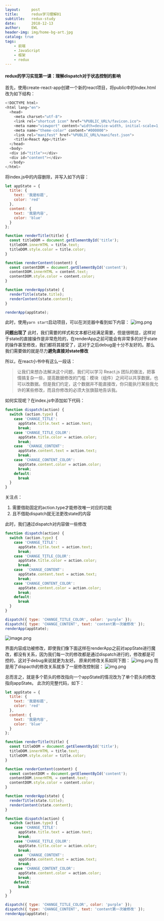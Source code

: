 ```yaml
---
layout:     post
title:      redux学习理解01
subtitle:   redux-study
date:       2018-12-13
author:     EWL
header-img: img/home-bg-art.jpg
catalog: true
tags:
    - 前端
    - JavaScript
    - 框架
    - redux
---
```


#### redux的学习实现第一课：理解dispatch对于状态控制的影响

首先，使用create-react-app创建一个新的react项目，将public中的Index.html改为如下结构：
```javascript
<!DOCTYPE html>
<html lang="en">
  <head>
    <meta charset="utf-8">
    <link rel="shortcut icon" href="%PUBLIC_URL%/favicon.ico">
    <meta name="viewport" content="width=device-width, initial-scale=1, shrink-to-fit=no">
    <meta name="theme-color" content="#000000">
    <link rel="manifest" href="%PUBLIC_URL%/manifest.json">
    <title>React App</title>
  </head>
  <body>
  <div id="title"></div>
  <div id="content"></div>
  </body>
</html>
```
将index.js中的内容删除，并写入如下内容：
```javascript
let appState = {
  title: {
    text: '我是标题',
    color: 'red'
  },
  content: {
    text: '我是内容',
    color: 'blue'
  }
};

function renderTitle(title) {
  const titleDOM = document.getElementById('title');
  titleDOM.innerHTML = title.text;
  titleDOM.style.color = title.color;
}

function renderContent(content) {
  const contentDOM = document.getElementById('content');
  contentDOM.innerHTML = content.text;
  contentDOM.style.color = content.color;
}

function renderApp(state) {
  renderTitle(state.title);
  renderContent(state.content);
}

renderApp(appState);

```
此时，使用```yarn start```启动项目，可以在浏览器中看到如下内容：
![img.png](https://upload-images.jianshu.io/upload_images/7930564-217f40c4cbf6e5c6.png?imageMogr2/auto-orient/strip%7CimageView2/2/w/1240)


**问题出现了**
此时，我们需要的样式和文本都已经满足需要，但是很明显，这样对于state的直接操作是非常危险的，在renderApp之前可能会有非常多的对于state的操作甚至修改，我们都将其接受了，这对于之后debug是十分不友好的。那么我们需要做的就是尽力**避免直接对state修改**

所以，在react小书中有这么一段话：
>让我们来想办法解决这个问题，我们可以学习 React.js 团队的做法，把事情搞复杂一些，提高数据修改的门槛：模块（组件）之间可以共享数据，也可以改数据。但是我们约定，这个数据并不能直接改，你只能执行某些我允许的某些修改，而且你修改的必须大张旗鼓地告诉我。

如何实现呢？在index.js中添加如下代码：

```javascript
function dispatch(action) {
  switch (action.type) {
    case 'CHANGE_TITLE':
      appState.title.text = action.text;
      break;
    case 'CHANGE_TITLE_COLOR':
      appState.title.color = action.color;
      break;
    case  'CHANGE_CONTENT':
      appState.content.text = action.text;
      break;
    case 'CHANGE_CONTENT_COLOR':
      appState.content.color = action.color;
      break;
    default:
      break
  }
}
```

关注点：
1. 需要借助固定的action.type才能修改唯一对应的功能
2. 且不借助dispatch就无法更改state的内容

此时，我们通过dispatch对内容做一些修改
```javascript
function dispatch(action) {
  switch (action.type) {
    case 'CHANGE_TITLE':
      appState.title.text = action.text;
      break;
    case 'CHANGE_TITLE_COLOR':
      appState.title.color = action.color;
      break;
    case  'CHANGE_CONTENT':
      appState.content.text = action.text;
      break;
    case 'CHANGE_CONTENT_COLOR':
      appState.content.color = action.color;
      break;
    default:
      break
  }
}

dispatch({ type: 'CHANGE_TITLE_COLOR', color: 'purple' });
dispatch({ type: 'CHANGE_CONTENT', text: 'content第一次被修改' });
renderApp(appState);
```
![image.png](https://upload-images.jianshu.io/upload_images/7930564-74ff17ba6b3a05d0.png?imageMogr2/auto-orient/strip%7CimageView2/2/w/1240)

界面内容成功被修改，即使我们像下面这样在renderApp之前对appState进行魔改，都没有关系，因为我们每一次的修改都是通过dispatch进行的，修改都是可控的，这对于debug来说就更为友好。
原来的修改关系如同下图：
![img.png](http://huzidaha.github.io/static/assets/img/posts/CA34AC20-F3C0-438F-AD64-66C5E0986669.png)
而是用了dispacth的修改关系就多了一层修改控制层：
![img.png](http://huzidaha.github.io/static/assets/img/posts/7536BBF9-6563-4FD5-8359-28D3A5254EE7.png)

总而言之，就是多个箭头的修改指向一个appState的情况改为了单个箭头的修改指向appState。
此次的完整代码，如下：
```javascript
let appState = {
  title: {
    text: '我是标题',
    color: 'red'
  },
  content: {
    text: '我是内容',
    color: 'blue'
  }
};

function renderTitle(title) {
  const titleDOM = document.getElementById('title');
  titleDOM.innerHTML = title.text;
  titleDOM.style.color = title.color;
}

function renderContent(content) {
  const contentDOM = document.getElementById('content');
  contentDOM.innerHTML = content.text;
  contentDOM.style.color = content.color;
}

function renderApp(state) {
  renderTitle(state.title);
  renderContent(state.content);
}

function dispatch(action) {
  switch (action.type) {
    case 'CHANGE_TITLE':
      appState.title.text = action.text;
      break;
    case 'CHANGE_TITLE_COLOR':
      appState.title.color = action.color;
      break;
    case  'CHANGE_CONTENT':
      appState.content.text = action.text;
      break;
    case 'CHANGE_CONTENT_COLOR':
      appState.content.color = action.color;
      break;
    default:
      break
  }
}

dispatch({ type: 'CHANGE_TITLE_COLOR', color: 'purple' });
dispatch({ type: 'CHANGE_CONTENT', text: 'content第一次被修改' });
renderApp(appState);


```










